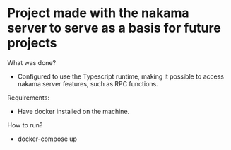 <h1>Project made with the nakama server to serve as a basis for future projects</h1>

<p>What was done?</p>
<ul>
  <li>
    Configured to use the Typescript runtime, making it possible to access nakama server features, such as RPC functions.
  </li>
</ul>

<p>Requirements:</p>
<ul>
  <li>
    Have docker installed on the machine.
  </li>
</ul>

<p>How to run?</p>
<ul>
  <li>
    docker-compose up
  </li>
</ul>